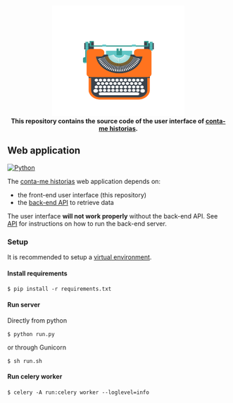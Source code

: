 <div align="center">
    <a href="http://contamehistorias.pt/arquivopt/" target="_blank">
	    <img width="300" height="250" src="main/static/img/vintage-typewriter.png" alt="Conta-me Histórias">
    </a>
    <br>
    <b> This repository contains the source code of the user interface of <a href="http://contamehistorias.pt/arquivopt/" target="_blank">conta-me historias</a>. </b>

</div>


## Web application

[![Python](https://img.shields.io/badge/python-3.6%20%7C%203.7%20%7C%203.8%20%7C%203.9-blue.svg)](https://www.python.org/)


The [conta-me historias](http://contamehistorias.pt/arquivopt/) web application depends on:
    
- the front-end user interface (this repository)
- the [back-end API](https://github.com/LIAAD/contamehistorias-api) to retrieve data

The user interface **will not work properly** without the back-end API. See [API](https://github.com/LIAAD/contamehistorias-api) for instructions on how to run the back-end server.


### Setup

It is recommended to setup a [virtual environment](https://docs.python.org/3.8/library/venv.html).

#### Install requirements

```shell
$ pip install -r requirements.txt
```

#### Run server

Directly from python

```shell
$ python run.py
```

or through Gunicorn

```shell
$ sh run.sh
```

#### Run celery worker

```shell
$ celery -A run:celery worker --loglevel=info
```
